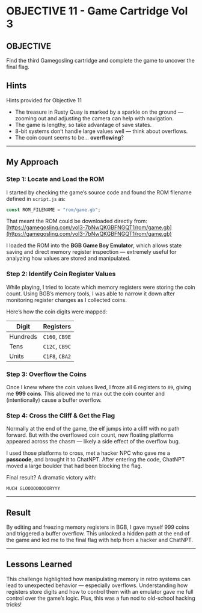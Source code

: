 # OBJECTIVE 11 - Game Cartridge Vol 3  


## OBJECTIVE  
Find the third Gamegosling cartridge and complete the game to uncover the final flag.

## Hints

Hints provided for Objective 11  
- The treasure in Rusty Quay is marked by a sparkle on the ground — zooming out and adjusting the camera can help with navigation.  
- The game is lengthy, so take advantage of save states.  
- 8-bit systems don’t handle large values well — think about overflows.  
- The coin count seems to be... **overflowing**?

---

## My Approach

### Step 1: Locate and Load the ROM  
I started by checking the game’s source code and found the ROM filename defined in `script.js` as:

```javascript
const ROM_FILENAME = "rom/game.gb";
```

That meant the ROM could be downloaded directly from:  
[https://gamegosling.com/vol3-7bNwQKGBFNGQT1/rom/game.gb](https://gamegosling.com/vol3-7bNwQKGBFNGQT1/rom/game.gb)

I loaded the ROM into the **BGB Game Boy Emulator**, which allows state saving and direct memory register inspection — extremely useful for analyzing how values are stored and manipulated.

### Step 2: Identify Coin Register Values  
While playing, I tried to locate which memory registers were storing the coin count. Using BGB’s memory tools, I was able to narrow it down after monitoring register changes as I collected coins.

Here’s how the coin digits were mapped:

| Digit | Registers             |
|-------|------------------------|
| Hundreds | `C160`, `CB9E`     |
| Tens     | `C12C`, `CB9C`     |
| Units    | `C1F8`, `CBA2`     |

### Step 3: Overflow the Coins  
Once I knew where the coin values lived, I froze all 6 registers to `09`, giving me **999 coins**. This allowed me to max out the coin counter and (intentionally) cause a buffer overflow.

### Step 4: Cross the Cliff & Get the Flag  
Normally at the end of the game, the elf jumps into a cliff with no path forward. But with the overflowed coin count, new floating platforms appeared across the chasm — likely a side effect of the overflow bug.

I used those platforms to cross, met a hacker NPC who gave me a **passcode**, and brought it to ChatNPT. After entering the code, ChatNPT moved a large boulder that had been blocking the flag.

Final result? A dramatic victory with:

```
MUCH GLOOOOOOOOORYYY
```

---

## Result

By editing and freezing memory registers in BGB, I gave myself 999 coins and triggered a buffer overflow. This unlocked a hidden path at the end of the game and led me to the final flag with help from a hacker and ChatNPT.

---

## Lessons Learned

This challenge highlighted how manipulating memory in retro systems can lead to unexpected behavior — especially overflows. Understanding how registers store digits and how to control them with an emulator gave me full control over the game’s logic. Plus, this was a fun nod to old-school hacking tricks!

